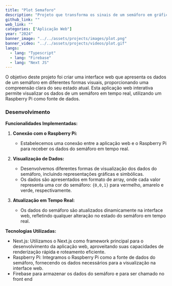 ```yaml
---
title: "Plot Semaforo"
description: "Projeto que transforma os sinais de um semáforo em gráficos"
github_link: ""
web_link: ""
categories: ["Aplicação Web"]
year: "2024"
banner_image: "../../assets/projects/images/plot.png"
banner_video: "../../assets/projects/videos/plot.gif"
langs:
  - lang: "Typescript"
  - lang: "Firebase"
  - lang: "Next JS"
---
```


O objetivo deste projeto foi criar uma interface web que apresenta os dados de um semáforo em diferentes formas visuais, proporcionando uma compreensão clara do seu estado atual. Esta aplicação web interativa permite visualizar os dados de um semáforo em tempo real, utilizando um Raspberry Pi como fonte de dados.

### Desenvolvimento

**Funcionalidades Implementadas:**

1. **Conexão com o Raspberry Pi:**

   - Estabelecemos uma conexão entre a aplicação web e o Raspberry Pi para receber os dados do semáforo em tempo real.

2. **Visualização de Dados:**

   - Desenvolvemos diferentes formas de visualização dos dados do semáforo, incluindo representações gráficas e simbólicas.
   - Os dados são apresentados em formato de array, onde cada valor representa uma cor do semáforo: `{0,0,1}` para vermelho, amarelo e verde, respectivamente.

3. **Atualização em Tempo Real:**
   - Os dados do semáforo são atualizados dinamicamente na interface web, refletindo qualquer alteração no estado do semáforo em tempo real.

**Tecnologias Utilizadas:**

- Next.js: Utilizamos o Next.js como framework principal para o desenvolvimento da aplicação web, aproveitando suas capacidades de renderização rápida e roteamento eficiente.
- Raspberry Pi: Integramos o Raspberry Pi como a fonte de dados do semáforo, fornecendo os dados necessários para a visualização na interface web.
- Firebase para armazenar os dados do semáforo e para ser chamado no front end

